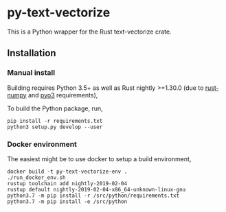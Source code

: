 # py-text-vectorize

This is a Python wrapper for the Rust text-vectorize crate.

## Installation

### Manual install

Building requires Python 3.5+ as well as Rust nightly >=1.30.0
(due to [rust-numpy](https://github.com/rust-numpy/rust-numpy) and
[pyo3](https://github.com/PyO3/pyo3) requirements),

To build the Python package, run,
```
pip install -r requirements.txt
python3 setup.py develop --user
```

### Docker environment

The easiest might be to use docker to setup a build environment,

```
docker build -t py-text-vectorize-env .
./run_docker_env.sh
rustup toolchain add nightly-2019-02-04
rustup default nightly-2019-02-04-x86_64-unknown-linux-gnu
python3.7 -m pip install -r /src/python/requirements.txt
python3.7 -m pip install -e /src/python
```
